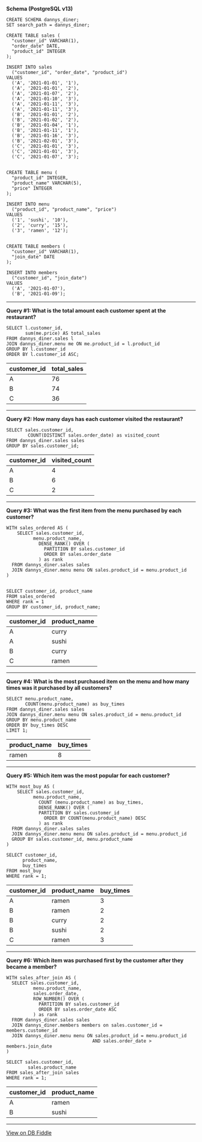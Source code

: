**Schema (PostgreSQL v13)**

    CREATE SCHEMA dannys_diner;
    SET search_path = dannys_diner;
    
    CREATE TABLE sales (
      "customer_id" VARCHAR(1),
      "order_date" DATE,
      "product_id" INTEGER
    );
    
    INSERT INTO sales
      ("customer_id", "order_date", "product_id")
    VALUES
      ('A', '2021-01-01', '1'),
      ('A', '2021-01-01', '2'),
      ('A', '2021-01-07', '2'),
      ('A', '2021-01-10', '3'),
      ('A', '2021-01-11', '3'),
      ('A', '2021-01-11', '3'),
      ('B', '2021-01-01', '2'),
      ('B', '2021-01-02', '2'),
      ('B', '2021-01-04', '1'),
      ('B', '2021-01-11', '1'),
      ('B', '2021-01-16', '3'),
      ('B', '2021-02-01', '3'),
      ('C', '2021-01-01', '3'),
      ('C', '2021-01-01', '3'),
      ('C', '2021-01-07', '3');
     
    
    CREATE TABLE menu (
      "product_id" INTEGER,
      "product_name" VARCHAR(5),
      "price" INTEGER
    );
    
    INSERT INTO menu
      ("product_id", "product_name", "price")
    VALUES
      ('1', 'sushi', '10'),
      ('2', 'curry', '15'),
      ('3', 'ramen', '12');
      
    
    CREATE TABLE members (
      "customer_id" VARCHAR(1),
      "join_date" DATE
    );
    
    INSERT INTO members
      ("customer_id", "join_date")
    VALUES
      ('A', '2021-01-07'),
      ('B', '2021-01-09');

---

**Query #1:  What is the total amount each customer spent at the restaurant?**

    SELECT l.customer_id,
           sum(me.price) AS total_sales
    FROM dannys_diner.sales l
    JOIN dannys_diner.menu me ON me.product_id = l.product_id
    GROUP BY l.customer_id
    ORDER BY l.customer_id ASC;

| customer_id | total_sales |
| ----------- | ----------- |
| A           | 76          |
| B           | 74          |
| C           | 36          |

---
**Query #2:  How many days has each customer visited the restaurant?**

    SELECT sales.customer_id,
    		COUNT(DISTINCT sales.order_date) as visited_count
    FROM dannys_diner.sales sales
    GROUP BY sales.customer_id;

| customer_id | visited_count |
| ----------- | ------------- |
| A           | 4             |
| B           | 6             |
| C           | 2             |

---
**Query #3:  What was the first item from the menu purchased by each customer?**

    WITH sales_ordered AS (
    	SELECT sales.customer_id, 
              menu.product_name,
      			DENSE_RANK() OVER (
                  PARTITION BY sales.customer_id
                  ORDER BY sales.order_date
                ) as rank
      FROM dannys_diner.sales sales
      JOIN dannys_diner.menu menu ON sales.product_id = menu.product_id
    )
    
    
    SELECT customer_id, product_name
    FROM sales_ordered
    WHERE rank = 1
    GROUP BY customer_id, product_name;

| customer_id | product_name |
| ----------- | ------------ |
| A           | curry        |
| A           | sushi        |
| B           | curry        |
| C           | ramen        |

---
**Query #4: What is the most purchased item on the menu and how many times was it purchased by all customers?**

    SELECT menu.product_name,
           COUNT(menu.product_name) as buy_times
    FROM dannys_diner.sales sales
    JOIN dannys_diner.menu menu ON sales.product_id = menu.product_id
    GROUP BY menu.product_name
    ORDER BY buy_times DESC
    LIMIT 1;

| product_name | buy_times |
| ------------ | --------- |
| ramen        | 8         |

---
**Query #5: Which item was the most popular for each customer?**

    WITH most_buy AS (
    	SELECT sales.customer_id, 
              menu.product_name,
      			COUNT (menu.product_name) as buy_times,
      			DENSE_RANK() OVER (
      			PARTITION BY sales.customer_id
                  ORDER BY COUNT(menu.product_name) DESC
      			) as rank
      FROM dannys_diner.sales sales
      JOIN dannys_diner.menu menu ON sales.product_id = menu.product_id
      GROUP BY sales.customer_id, menu.product_name
    )
    
    SELECT customer_id, 
          product_name, 
          buy_times
    FROM most_buy
    WHERE rank = 1;

| customer_id | product_name | buy_times |
| ----------- | ------------ | --------- |
| A           | ramen        | 3         |
| B           | ramen        | 2         |
| B           | curry        | 2         |
| B           | sushi        | 2         |
| C           | ramen        | 3         |

---
**Query #6: Which item was purchased first by the customer after they became a member?**

    WITH sales_after_join AS (
      SELECT sales.customer_id,
              menu.product_name,
              sales.order_date,
              ROW_NUMBER() OVER (
                PARTITION BY sales.customer_id
                ORDER BY sales.order_date ASC
              ) as rank
      FROM dannys_diner.sales sales
      JOIN dannys_diner.members members on sales.customer_id = members.customer_id
      JOIN dannys_diner.menu menu ON sales.product_id = menu.product_id
      								AND sales.order_date > members.join_date
    )
    
    SELECT sales.customer_id,
    		sales.product_name
    FROM sales_after_join sales
    WHERE rank = 1;

| customer_id | product_name |
| ----------- | ------------ |
| A           | ramen        |
| B           | sushi        |

---

[View on DB Fiddle](https://www.db-fiddle.com/f/2rM8RAnq7h5LLDTzZiRWcd/7286)